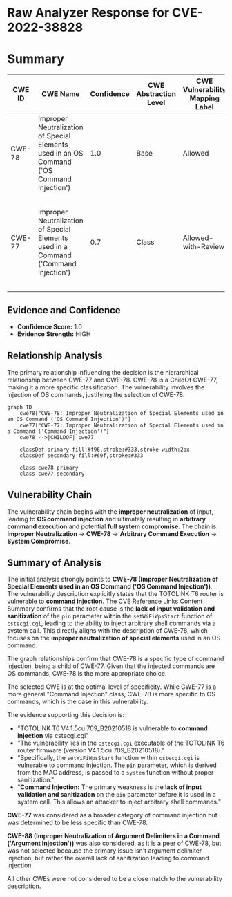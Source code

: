 # Raw Analyzer Response for CVE-2022-38828

# Summary
| CWE ID | CWE Name | Confidence | CWE Abstraction Level | CWE Vulnerability Mapping Label | CWE-Vulnerability Mapping Notes |
|---|---|---|---|---|---|
| CWE-78 | Improper Neutralization of Special Elements used in an OS Command ('OS Command Injection') | 1.0 | Base | Allowed | Primary CWE |
| CWE-77 | Improper Neutralization of Special Elements used in a Command ('Command Injection') | 0.7 | Class | Allowed-with-Review | Secondary Candidate.  Considered due to the broader scope of command injection, but CWE-78 is more specific. |

## Evidence and Confidence

*   **Confidence Score:** 1.0
*   **Evidence Strength:** HIGH

## Relationship Analysis
The primary relationship influencing the decision is the hierarchical relationship between CWE-77 and CWE-78. CWE-78 is a ChildOf CWE-77, making it a more specific classification. The vulnerability involves the injection of OS commands, justifying the selection of CWE-78.
```mermaid
graph TD
    cwe78["CWE-78: Improper Neutralization of Special Elements used in an OS Command ('OS Command Injection')"]
    cwe77["CWE-77: Improper Neutralization of Special Elements used in a Command ('Command Injection')"]
    cwe78 -->|CHILDOF| cwe77
    
    classDef primary fill:#f96,stroke:#333,stroke-width:2px
    classDef secondary fill:#69f,stroke:#333
    
    class cwe78 primary
    class cwe77 secondary
```

## Vulnerability Chain
The vulnerability chain begins with the **improper neutralization** of input, leading to **OS command injection** and ultimately resulting in **arbitrary command execution** and potential **full system compromise**. The chain is: **Improper Neutralization** -> **CWE-78** -> **Arbitrary Command Execution** -> **System Compromise**.

## Summary of Analysis
The initial analysis strongly points to **CWE-78 (Improper Neutralization of Special Elements used in an OS Command ('OS Command Injection'))**. The vulnerability description explicitly states that the TOTOLINK T6 router is vulnerable to **command injection**. The CVE Reference Links Content Summary confirms that the root cause is the **lack of input validation and sanitization** of the `pin` parameter within the `setWiFiWpsStart` function of `cstecgi.cgi`, leading to the ability to inject arbitrary shell commands via a system call. This directly aligns with the description of CWE-78, which focuses on the **improper neutralization of special elements** used in an OS command.

The graph relationships confirm that CWE-78 is a specific type of command injection, being a child of CWE-77. Given that the injected commands are OS commands, CWE-78 is the more appropriate choice.

The selected CWE is at the optimal level of specificity. While CWE-77 is a more general "Command Injection" class, CWE-78 is more specific to OS commands, which is the case in this vulnerability.

The evidence supporting this decision is:

-   "TOTOLINK T6 V4.1.5cu.709_B20210518 is vulnerable to **command injection** via cstecgi.cgi"
-   "The vulnerability lies in the `cstecgi.cgi` executable of the TOTOLINK T6 router firmware (version V4.1.5cu.709_B20210518)."
-   "Specifically, the `setWiFiWpsStart` function within `cstecgi.cgi` is vulnerable to command injection. The `pin` parameter, which is derived from the MAC address, is passed to a `system` function without proper sanitization."
-   "**Command Injection:** The primary weakness is the **lack of input validation and sanitization** on the `pin` parameter before it is used in a system call. This allows an attacker to inject arbitrary shell commands."

**CWE-77** was considered as a broader category of command injection but was determined to be less specific than CWE-78.

**CWE-88 (Improper Neutralization of Argument Delimiters in a Command ('Argument Injection'))** was also considered, as it is a peer of CWE-78, but was not selected because the primary issue isn't argument delimiter injection, but rather the overall lack of sanitization leading to command injection.

All other CWEs were not considered to be a close match to the vulnerability description.